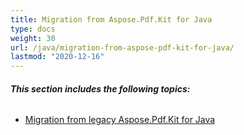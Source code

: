```yaml
---
title: Migration from Aspose.Pdf.Kit for Java
type: docs
weight: 30
url: /java/migration-from-aspose-pdf-kit-for-java/
lastmod: "2020-12-16"
---
```


###### **This section includes the following topics:**
- [Migration from legacy Aspose.Pdf.Kit for Java](/pdf/java/migration-from-legacy-aspose-pdf-kit-for-java/)
